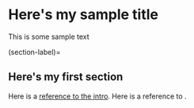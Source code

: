# Here's my sample title

This is some sample text

(section-label)=
## Here's my first section

Here is a [reference to the intro](intro.md). Here is a reference to [](section-label).
